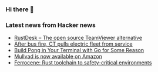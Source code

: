 ### Hi there 👋

<!--
**arashid-sh/arashid-sh** is a ✨ _special_ ✨ repository because its `README.md` (this file) appears on your GitHub profile.

Here are some ideas to get you started:

- 🔭 I’m currently working on ...
- 🌱 I’m currently learning ...
- 👯 I’m looking to collaborate on ...
- 🤔 I’m looking for help with ...
- 💬 Ask me about ...
- 📫 How to reach me: ...
- 😄 Pronouns: ...
- ⚡ Fun fact: ...
-->

### Latest news from Hacker news
<!-- BLOG-POST-LIST:START -->
- [RustDesk – The open source TeamViewer alternative](https://github.com/rustdesk/rustdesk)
- [After bus fire, CT pulls electric fleet from service](https://www.ctinsider.com/news/article/After-massive-bus-fire-CT-pulls-electric-fleet-17329085.php)
- [Build Pong in Your Terminal with Go for Some Reason](https://earthly.dev/blog/pongo/)
- [Mullvad is now available on Amazon](https://mullvad.net/en/blog/2022/7/26/mullvad-is-now-available-on-amazon-us-se/)
- [Ferrocene: Rust toolchain to safety-critical environments](https://ferrous-systems.com/blog/the-ferrocene-language-specification-is-here/)
<!-- BLOG-POST-LIST:END -->
